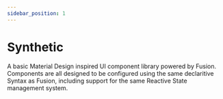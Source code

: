 ```yaml
---
sidebar_position: 1
---
```


# Synthetic

A basic Material Design inspired UI component library powered by Fusion. Components are all designed to be configured using the same declaritive Syntax as Fusion, including support for the same Reactive State management system.
